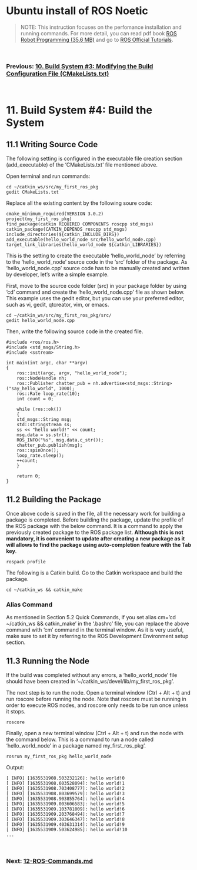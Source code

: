 # **Ubuntu install of ROS Noetic**

> NOTE: This instruction focuses on the perfomance installation and running commands. For more detail, you can read pdf book [ROS Robot Programming (35.6 MB)](https://www.robotis.com/service/download.php?no=719) and go to [ROS Official Tutorials](https://wiki.ros.org/ROS/Tutorials).

<br>

### Previous: [10. Build System #3: Modifying the Build Configuration File (CMakeLists.txt)](10-Build-System-(3)-Modifying-the-Build-Configuration-File-(CMakeLists.txt).md)

<br>

# 11. Build System #4: Build the System

## 11.1 Writing Source Code

The following setting is configured in the executable file creation section (add_executable) of the ‘CMakeLists.txt’ file mentioned above.

Open terminal and run commands:

    cd ~/catkin_ws/src/my_first_ros_pkg
    gedit CMakeLists.txt

Replace all the existing content by the following soure code:

    cmake_minimum_required(VERSION 3.0.2)
    project(my_first_ros_pkg)
    find_package(catkin REQUIRED COMPONENTS roscpp std_msgs)
    catkin_package(CATKIN_DEPENDS roscpp std_msgs)
    include_directories(${catkin_INCLUDE_DIRS})
    add_executable(hello_world_node src/hello_world_node.cpp)
    target_link_libraries(hello_world_node ${catkin_LIBRARIES})

This is the setting to create the executable ‘hello_world_node’ by referring to the ‘hello_world_node’ source code in the ‘src’ folder of the package. As ‘hello_world_node.cpp’ source code has to be manually created and written by developer, let’s write a simple example.

First, move to the source code folder (src) in your package folder by using ‘cd’ command and create the ‘hello_world_node.cpp’ file as shown below. This example uses the gedit editor, but you can use your preferred editor, such as vi, gedit, qtcreator, vim, or emacs.

    cd ~/catkin_ws/src/my_first_ros_pkg/src/
    gedit hello_world_node.cpp

Then, write the following source code in the created file.

    #include <ros/ros.h>
    #include <std_msgs/String.h>
    #include <sstream>

    int main(int argc, char **argv)
    {
        ros::init(argc, argv, "hello_world_node");
        ros::NodeHandle nh;
        ros::Publisher chatter_pub = nh.advertise<std_msgs::String>("say_hello_world", 1000);
        ros::Rate loop_rate(10);
        int count = 0;

        while (ros::ok())
        {
        std_msgs::String msg;
        std::stringstream ss;
        ss << "hello world!" << count;
        msg.data = ss.str();
        ROS_INFO("%s", msg.data.c_str());
        chatter_pub.publish(msg);
        ros::spinOnce();
        loop_rate.sleep();
        ++count;
        }

        return 0;
    }   

## 11.2 Building the Package

Once above code is saved in the file, all the necessary work for building a package is completed. Before building the package, update the profile of the ROS package with the below command. It is a command to apply the previously created package to the ROS package list. **Although this is not mandatory, it is convenient to update after creating a new package as it will allows to find the package using auto-completion feature with the Tab key**.

    rospack profile

The following is a Catkin build. Go to the Catkin workspace and build the package.

    cd ~/catkin_ws && catkin_make

### Alias Command

As mentioned in Section 5.2 Quick Commands, if you set alias cm=’cd ~/catkin_ws && catkin_make’ in the ‘.bashrc’ file, you can replace the above command with ‘cm’ command in the terminal window. As it is very useful, make sure to set it by referring to the ROS Development Environment setup section.

## 11.3 Running the Node

If the build was completed without any errors, a ‘hello_world_node’ file should have been created in ‘~/catkin_ws/devel/lib/my_first_ros_pkg’.

The next step is to run the node. Open a terminal window (Ctrl + Alt + t) and run roscore before running the node. Note that roscore must be running in order to execute ROS nodes, and roscore only needs to be run once unless it stops.

    roscore

Finally, open a new terminal window (Ctrl + Alt + t) and run the node with the command below. This is a command to run a node called ‘hello_world_node’ in a package named my_first_ros_pkg’.

    rosrun my_first_ros_pkg hello_world_node

Output:

    [ INFO] [1635531908.503232126]: hello world!0
    [ INFO] [1635531908.603528094]: hello world!1
    [ INFO] [1635531908.703408777]: hello world!2
    [ INFO] [1635531908.803699579]: hello world!3
    [ INFO] [1635531908.903855764]: hello world!4
    [ INFO] [1635531909.003606583]: hello world!5
    [ INFO] [1635531909.103781009]: hello world!6
    [ INFO] [1635531909.203768494]: hello world!7
    [ INFO] [1635531909.303646347]: hello world!8
    [ INFO] [1635531909.403631314]: hello world!9
    [ INFO] [1635531909.503624985]: hello world!10
    ...

<br>

### Next: [12-ROS-Commands.md](12-ROS-Commands.md)